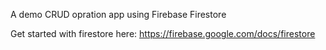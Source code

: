 A demo CRUD opration app using Firebase Firestore

Get started with firestore here: https://firebase.google.com/docs/firestore
